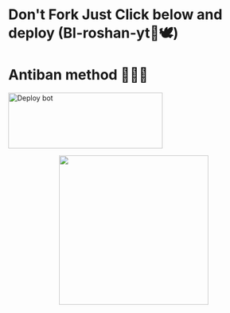 # Don't Fork Just Click below and deploy (Bl-roshan-yt🔗🕊️)
# Antiban method 🌼😮‍💨
<a href="https://dashboard.heroku.com/new-app?template=https://github.com/roshanyt6/deploy-raganork" target="blank"><img align="center" src="https://i.imgur.com/6rs61MY.png" alt="Deploy bot" height="112" width="310" /></a>

<p align="center">
  <a href="https://wa.me/919656968050">
    <img height="300" src="https://i.imgur.com/GHimyfQ.jpg">
  </a>
</p>
